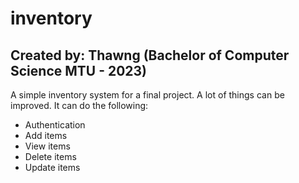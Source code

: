 # inventory
## Created by: Thawng (Bachelor of Computer Science MTU - 2023)

A simple inventory system for a final project. A lot of things can be improved. It can do the following:

- Authentication
- Add items
- View items
- Delete items
- Update items
